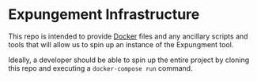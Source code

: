 # Expungement Infrastructure

This repo is intended to provide [Docker](https://www.docker.com) files and
any ancillary scripts and tools that will allow us to spin up an instance of
the Expungment tool.

Ideally, a developer should be able to spin up the entire project by cloning
this repo and executing a `docker-compose run` command.

